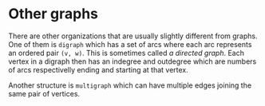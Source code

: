 # Other graphs

There are other organizations that are usually slightly different from graphs. One of them is `digraph` which has a set of arcs where each arc represents an ordered pair `(v, w)`. This is sometimes called *a directed graph*. Each vertex in a digraph then has an indegree and outdegree which are numbers of arcs respectivelly ending and starting at that vertex.

Another structure is `multigraph` which can have multiple edges joining the same pair of vertices.
